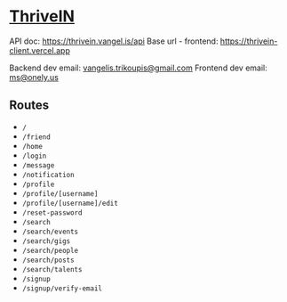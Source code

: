 # [ThriveIN](https://thrivein-client.vercel.app)

API doc: <https://thrivein.vangel.is/api>
Base url - frontend: <https://thrivein-client.vercel.app>

Backend dev email: <vangelis.trikoupis@gmail.com>
Frontend dev email: <ms@onely.us>

## Routes

- `/`
- `/friend`
- `/home`
- `/login`
- `/message`
- `/notification`
- `/profile`
- `/profile/[username]`
- `/profile/[username]/edit`
- `/reset-password`
- `/search`
- `/search/events`
- `/search/gigs`
- `/search/people`
- `/search/posts`
- `/search/talents`
- `/signup`
- `/signup/verify-email`
